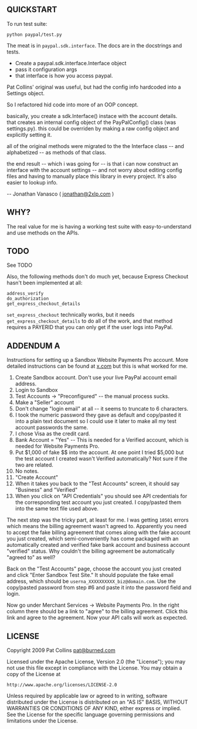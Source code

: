 QUICKSTART
----------

To run test suite:

    python paypal/test.py

The meat is in `paypal.sdk.interface`. The docs are in the docstrings and tests.

- Create a paypal.sdk.interface.Interface object
- pass it configuration args
- that interface is how you access paypal.

Pat Collins' original was useful, but had the config info hardcoded into a 
Settings object.

So I refactored hid code into more of an OOP concept.

basically, you create a sdk.Interface() instace with the account details.  
that creates an internal config object of the PayPalConfig() class 
(was settings.py). this could be overriden by making a raw config object and 
explicitly setting it.

all of the original methods were migrated to the the Interface class -- and 
alphabetized -- as methods of that class.

the end result -- which i was going for -- is that i can now construct an 
interface with the account settings -- and not worry about editing config files 
and having to manually place this library in every project. It's also easier to 
lookup info.

-- Jonathan Vanasco ( jonathan@2xlp.com )

WHY?
----

The real value for me is having a working test suite with easy-to-understand 
and use methods on the APIs.

TODO
----

See TODO

Also, the following methods don't do much yet, because Express Checkout hasn't 
been implemented at all:

    address_verify
    do_authorization
    get_express_checkout_details
    
`set_express_checkout` technically works, but it needs 
`get_express_checkout_details` to do all of the work, and that method requires 
a PAYERID that you can only get if the user logs into PayPal.

ADDENDUM A
----------

Instructions for setting up a Sandbox Website Payments Pro account. More 
detailed instructions can be found at [x.com](http://x.com) but this is what 
worked for me.

 1. Create Sandbox account. Don't use your live PayPal account email address.
 2. Login to Sandbox
 3. Test Accounts -> "Preconfigured" -- the manual process sucks.
 4. Make a "Seller" account
 5. Don't change "login email" at all -- it seems to truncate to 6 characters.
 6. I took the numeric password they gave as default and copy/pasted it into a 
    plain text document so I could use it later to make all my test account 
    passwords the same.
 7. I chose Visa as the credit card.
 8. Bank Account = "Yes" -- This is needed for a Verified account, which is 
    needed for Website Payments Pro.
 9. Put $1,000 of fake $$ into the account. At one point I tried $5,000 but 
    the test account I created wasn't Verified automatically? Not sure if the 
    two are related.
 10. No notes.
 11. "Create Account"
 12. When it takes you back to the "Test Accounts" screen, it should say 
     "Business" and "Verified"
 13. When you click on "API Credentials" you should see API credentials for the 
     corresponding test account you just created. I copy/pasted them into the 
     same text file used above.

The next step was the tricky part, at least for me. I was getting `10501` 
errors which means the billing agreement wasn't agreed to. Apparently you need 
to accept the fake billing agreement that comes along with the fake account you 
just created, which semi-conveniently has come packaged with an automatically 
created and verified fake bank account and business account "verified" status. 
Why couldn't the billing agreement be automatically "agreed to" as well?

Back on the "Test Accounts" page, choose the account you just created and click 
"Enter Sandbox Test Site." It should populate the fake email address, which 
should be `userna_XXXXXXXXXX_biz@domain.com`. Use the copy/pasted password from 
step #6 and paste it into the password field and login.

Now go under Merchant Services -> Website Payments Pro. In the right column 
there should be a link to "agree" to the billing agreement. Click this link and 
agree to the agreement. Now your API calls will work as expected.

LICENSE
-------

Copyright 2009 Pat Collins <pat@burned.com>

Licensed under the Apache License, Version 2.0 (the "License");
you may not use this file except in compliance with the License.
You may obtain a copy of the License at

    http://www.apache.org/licenses/LICENSE-2.0

Unless required by applicable law or agreed to in writing, software
distributed under the License is distributed on an "AS IS" BASIS,
WITHOUT WARRANTIES OR CONDITIONS OF ANY KIND, either express or implied.
See the License for the specific language governing permissions and
limitations under the License.
